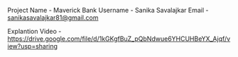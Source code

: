 Project Name - Maverick Bank
Username - Sanika Savalajkar
Email - sanikasavalajkar81@gmail.com

Explantion Video - https://drive.google.com/file/d/1kGKgfBuZ_pQbNdwue6YHCUHBeYX_Ajqf/view?usp=sharing
